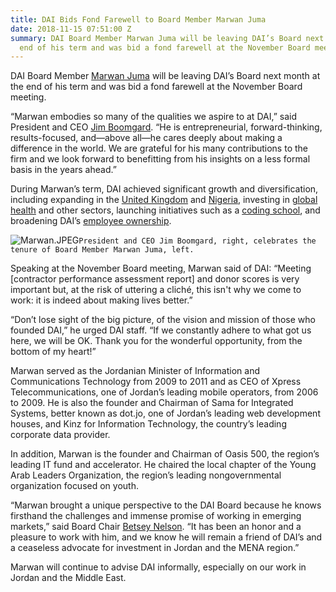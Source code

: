 ```yaml
---
title: DAI Bids Fond Farewell to Board Member Marwan Juma
date: 2018-11-15 07:51:00 Z
summary: DAI Board Member Marwan Juma will be leaving DAI’s Board next month at the
  end of his term and was bid a fond farewell at the November Board meeting.
---
```


DAI Board Member [Marwan Juma](https://www.linkedin.com/in/marwan-juma-909b5816/) will be leaving DAI’s Board next month at the end of his term and was bid a fond farewell at the November Board meeting.

“Marwan embodies so many of the qualities we aspire to at DAI,” said President and CEO [Jim Boomgard](https://www.dai.com/who-we-are/board/james-boomgard). “He is entrepreneurial, forward-thinking, results-focused, and—above all—he cares deeply about making a difference in the world. We are grateful for his many contributions to the firm and we look forward to benefitting from his insights on a less formal basis in the years ahead.”

During Marwan’s term, DAI achieved significant growth and diversification, including expanding in the [United Kingdom](https://www.dai.com/news/dai-joins-forces-international-development-consultancy-htspe-ltd) and [Nigeria](https://www.dai.com/news/dai-joins-forces-with-nigerias-grid-consulting), investing in [global health](https://www.dai.com/news/dai-acquires-hpi-group-adds-expertise-in-global-health-womens-empowerment) and other sectors, launching initiatives such as a [coding school](https://www.dai.com/news/dai-hosts-launch-of-new-coding-school-in-montgomery-county), and broadening DAI’s [employee ownership](https://www.dai.com/news/dai-employee-ownership-initiative-wins-prestigious-award).

![Marwan.JPEG](/uploads/Marwan.JPEG)`President and CEO Jim Boomgard, right, celebrates the tenure of Board Member Marwan Juma, left.`

Speaking at the November Board meeting, Marwan said of DAI: “Meeting [contractor performance assessment report] and donor scores is very important but, at the risk of uttering a cliché, this isn't why we come to work: it is indeed about making lives better.”

“Don’t lose sight of the big picture, of the vision and mission of those who founded DAI,” he urged DAI staff. “If we constantly adhere to what got us here, we will be OK. Thank you for the wonderful opportunity, from the bottom of my heart!”

Marwan served as the Jordanian Minister of Information and Communications Technology from 2009 to 2011 and as CEO of Xpress Telecommunications, one of Jordan’s leading mobile operators, from 2006 to 2009. He is also the founder and Chairman of Sama for Integrated Systems, better known as dot.jo, one of Jordan’s leading web development houses, and Kinz for Information Technology, the country’s leading corporate data provider.

In addition, Marwan is the founder and Chairman of Oasis 500, the region’s leading IT fund and accelerator. He chaired the local chapter of the Young Arab Leaders Organization, the region’s leading nongovernmental organization focused on youth.

“Marwan brought a unique perspective to the DAI Board because he knows firsthand the challenges and immense promise of working in emerging markets,” said Board Chair [Betsey Nelson](https://www.dai.com/who-we-are/board/elizabeth-nelson). “It has been an honor and a pleasure to work with him, and we know he will remain a friend of DAI’s and a ceaseless advocate for investment in Jordan and the MENA region.”

Marwan will continue to advise DAI informally, especially on our work in Jordan and the Middle East.